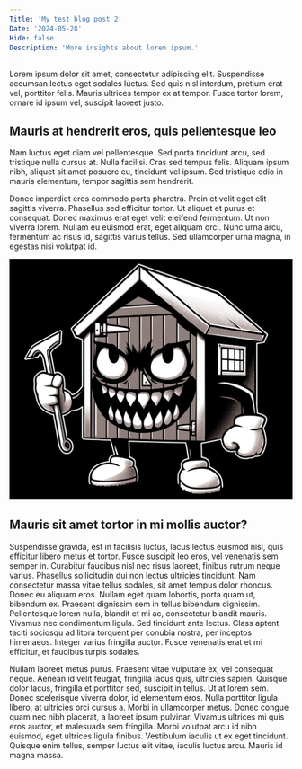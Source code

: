 ```yaml
---
Title: 'My test blog post 2'
Date: '2024-05-28'
Hide: false
Description: 'More insights about lorem ipsum.'
---
```


Lorem ipsum dolor sit amet, consectetur adipiscing elit. Suspendisse accumsan lectus eget sodales luctus. Sed quis nisl interdum, pretium erat vel, porttitor felis. Mauris ultrices tempor ex at tempor. Fusce tortor lorem, ornare id ipsum vel, suscipit laoreet justo. 

## Mauris at hendrerit eros, quis pellentesque leo

Nam luctus eget diam vel pellentesque. Sed porta tincidunt arcu, sed tristique nulla cursus at. Nulla facilisi. Cras sed tempus felis. Aliquam ipsum nibh, aliquet sit amet posuere eu, tincidunt vel ipsum. Sed tristique odio in mauris elementum, tempor sagittis sem hendrerit.

Donec imperdiet eros commodo porta pharetra. Proin et velit eget elit sagittis viverra. Phasellus sed efficitur tortor. Ut aliquet et purus et consequat. Donec maximus erat eget velit eleifend fermentum. Ut non viverra lorem. Nullam eu euismod erat, eget aliquam orci. Nunc urna arcu, fermentum ac risus id, sagittis varius tellus. Sed ullamcorper urna magna, in egestas nisi volutpat id.

![Test image](/static/dedlyshed.png)

## Mauris sit amet tortor in mi mollis auctor?

Suspendisse gravida, est in facilisis luctus, lacus lectus euismod nisl, quis efficitur libero metus et tortor. Fusce suscipit leo eros, vel venenatis sem semper in. Curabitur faucibus nisl nec risus laoreet, finibus rutrum neque varius. Phasellus sollicitudin dui non lectus ultricies tincidunt. Nam consectetur massa vitae tellus sodales, sit amet tempus dolor rhoncus. Donec eu aliquam eros. Nullam eget quam lobortis, porta quam ut, bibendum ex. Praesent dignissim sem in tellus bibendum dignissim. Pellentesque lorem nulla, blandit et mi ac, consectetur blandit mauris. Vivamus nec condimentum ligula. Sed tincidunt ante lectus. Class aptent taciti sociosqu ad litora torquent per conubia nostra, per inceptos himenaeos. Integer varius fringilla auctor. Fusce venenatis erat et mi efficitur, et faucibus turpis sodales.

Nullam laoreet metus purus. Praesent vitae vulputate ex, vel consequat neque. Aenean id velit feugiat, fringilla lacus quis, ultricies sapien. Quisque dolor lacus, fringilla et porttitor sed, suscipit in tellus. Ut at lorem sem. Donec scelerisque viverra dolor, id elementum eros. Nulla porttitor ligula libero, at ultricies orci cursus a. Morbi in ullamcorper metus. Donec congue quam nec nibh placerat, a laoreet ipsum pulvinar. Vivamus ultrices mi quis eros auctor, et malesuada sem fringilla. Morbi volutpat arcu id nibh euismod, eget ultrices ligula finibus. Vestibulum iaculis ut ex eget tincidunt. Quisque enim tellus, semper luctus elit vitae, iaculis luctus arcu. Mauris id magna massa.